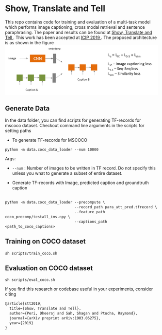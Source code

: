 # Show, Translate and Tell

This repo contains code for training and evaluation of a multi-task model which performs image captioning, cross modal retrieval and sentence paraphrasing.
The paper and results can be found at <a href="https://arxiv.org/abs/1903.06275"> Show, Translate and Tell </a>. This work has been accepted at <a href="http://2019.ieeeicip.org/index.php"> ICIP 2019 </a>.
The proposed architecture is as shown in the figure
![Alt text](figures/stt.PNG?raw=true)

## Generate Data
In the data folder, you can find scripts for generating TF-records for mscoco dataset.
Checkout command line arguments in the scripts for setting paths
* To generate TF-records for MSCOCO
```
python -m data.coco_data_loader --num 10000
```
Args:
* `--num` : Number of images to be written in TF record. Do not specify this unless you wnat to generate a subset of entire dataset.

* Generate TF-records with Image, predicted caption and groundtruth caption
```

python -m data.coco_data_loader --precompute \
                                --record_path para_att_pred.tfrecord \
                                --feature_path coco_precomp/testall_ims.npy \
                                --captions_path <path_to_coco_captions>
```

## Training on COCO dataset

```
sh scripts/train_coco.sh
```

## Evaluation on COCO dataset

```
sh scripts/eval_coco.sh
```

If you find this research or codebase useful in your experiments, consider citing

```
@article{stt2019,
  title={Show, Translate and Tell},
  author={Peri, Dheeraj and Sah, Shagan and Ptucha, Raymond},
  journal={arXiv preprint arXiv:1903.06275},
  year={2019}
}
```
